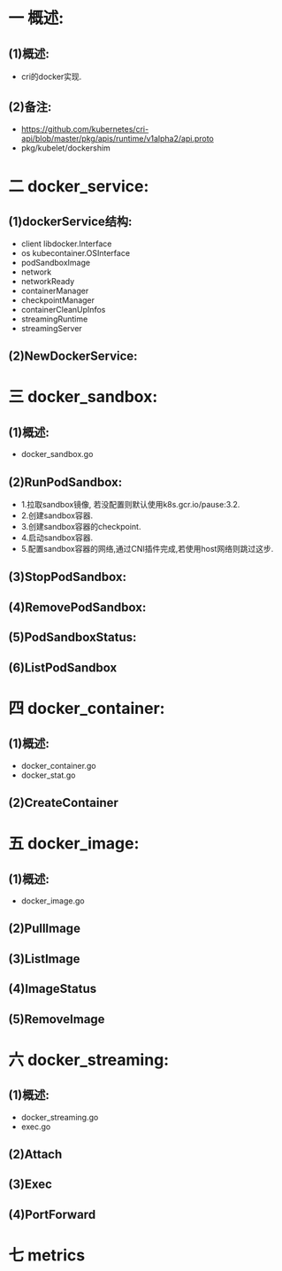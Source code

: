 # 一 概述:
## (1)概述:
- cri的docker实现.

## (2)备注:
- https://github.com/kubernetes/cri-api/blob/master/pkg/apis/runtime/v1alpha2/api.proto
- pkg/kubelet/dockershim

# 二 docker_service:
## (1)dockerService结构:
- client libdocker.Interface
- os kubecontainer.OSInterface
- podSandboxImage
- network 
- networkReady
- containerManager
- checkpointManager
- containerCleanUpInfos
- streamingRuntime
- streamingServer

## (2)NewDockerService:


# 三 docker_sandbox:
## (1)概述:
- docker_sandbox.go

## (2)RunPodSandbox:
- 1.拉取sandbox镜像, 若没配置则默认使用k8s.gcr.io/pause:3.2.
- 2.创建sandbox容器.
- 3.创建sandbox容器的checkpoint.
- 4.启动sandbox容器.
- 5.配置sandbox容器的网络,通过CNI插件完成,若使用host网络则跳过这步.

## (3)StopPodSandbox:

## (4)RemovePodSandbox:

## (5)PodSandboxStatus:

## (6)ListPodSandbox

# 四 docker_container:
## (1)概述:
- docker_container.go
- docker_stat.go

## (2)CreateContainer

# 五 docker_image:
## (1)概述:
- docker_image.go

## (2)PullImage

## (3)ListImage

## (4)ImageStatus

## (5)RemoveImage

# 六 docker_streaming:
## (1)概述:
- docker_streaming.go
- exec.go

## (2)Attach

## (3)Exec

## (4)PortForward

# 七 metrics
